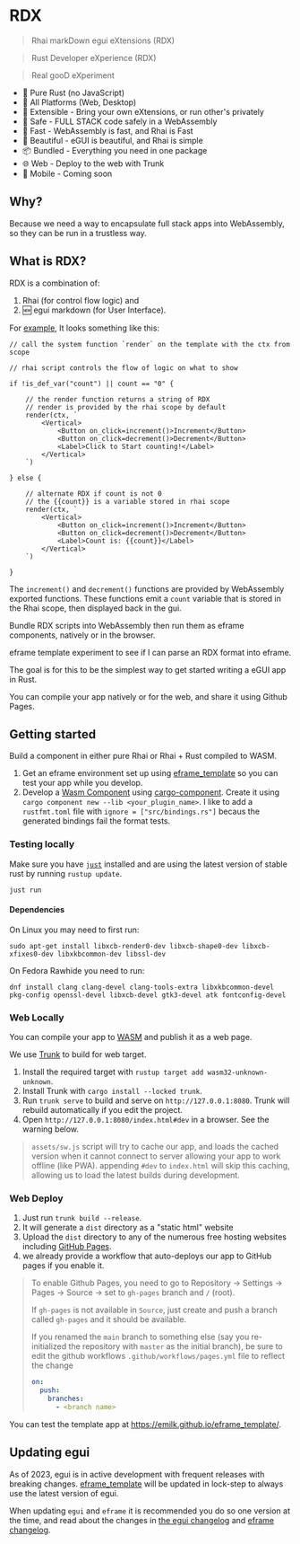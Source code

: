 # RDX

> Rhai markDown egui eXtensions (RDX)

> Rust Developer eXperience (RDX)

> Real gooD eXperiment

- 🦀 Pure Rust (no JavaScript)
- 🥇 All Platforms (Web, Desktop)
- 🦕 Extensible - Bring your own eXtensions, or run other's privately
- 🦺 Safe - FULL STACK code safely in a WebAssembly 
- 🚀 Fast - WebAssembly is fast, and Rhai is Fast 
- 🎨 Beautiful - eGUI is beautiful, and Rhai is simple 
- 📦 Bundled - Everything you need in one package 
- 🌐 Web - Deploy to the web with Trunk 
- 📱 Mobile - Coming soon 

## Why?

Because we need a way to encapsulate full stack apps into WebAssembly, so they can be run in a trustless way.

## What is RDX?

RDX is a combination of: 

1. Rhai (for control flow logic) and 
2. 🆕 egui markdown (for User Interface). 

For [example](./examples/counter/src/lib.rs), It looks something like this:

```rhai 
// call the system function `render` on the template with the ctx from scope

// rhai script controls the flow of logic on what to show

if !is_def_var("count") || count == "0" {

    // the render function returns a string of RDX
    // render is provided by the rhai scope by default
    render(ctx, `
        <Vertical>
            <Button on_click=increment()>Increment</Button>
            <Button on_click=decrement()>Decrement</Button>
            <Label>Click to Start counting!</Label>
        </Vertical>
    `)

} else {

    // alternate RDX if count is not 0 
    // the {{count}} is a variable stored in rhai scope
    render(ctx, `
        <Vertical>
            <Button on_click=increment()>Increment</Button>
            <Button on_click=decrement()>Decrement</Button>
            <Label>Count is: {{count}}</Label>
        </Vertical>
    `)

}
```

The `increment()` and `decrement()` functions are provided by WebAssembly exported functions. These functions emit a `count` variable that is stored in the Rhai scope, then displayed back in the gui.

Bundle RDX scripts into WebAssembly then run them as eframe components, natively or in the browser.

eframe template experiment to see if I can parse an RDX format into eframe.

The goal is for this to be the simplest way to get started writing a eGUI app in Rust.

You can compile your app natively or for the web, and share it using Github Pages.

## Getting started

Build a component in either pure Rhai or Rhai + Rust compiled to WASM.

1. Get an eframe environment set up using [eframe_template](https://github.com/emilk/eframe_template) so you can test your app while you develop.
2. Develop a [Wasm Component](https://component-model.bytecodealliance.org/) using [cargo-component](https://github.com/bytecodealliance/cargo-component). Create it using `cargo component new --lib <your_plugin_name>`. I like to add a `rustfmt.toml` file with `ignore = ["src/bindings.rs"]` becaus the generated bindings fail the format tests.

### Testing locally

Make sure you have [`just`](https://just.systems/man/en/) installed and are using the latest version of stable rust by running `rustup update`.

`just run`

#### Dependencies

On Linux you may need to first run:

`sudo apt-get install libxcb-render0-dev libxcb-shape0-dev libxcb-xfixes0-dev libxkbcommon-dev libssl-dev`

On Fedora Rawhide you need to run:

`dnf install clang clang-devel clang-tools-extra libxkbcommon-devel pkg-config openssl-devel libxcb-devel gtk3-devel atk fontconfig-devel`

### Web Locally

You can compile your app to [WASM](https://en.wikipedia.org/wiki/WebAssembly) and publish it as a web page.

We use [Trunk](https://trunkrs.dev/) to build for web target.
1. Install the required target with `rustup target add wasm32-unknown-unknown`.
2. Install Trunk with `cargo install --locked trunk`.
3. Run `trunk serve` to build and serve on `http://127.0.0.1:8080`. Trunk will rebuild automatically if you edit the project.
4. Open `http://127.0.0.1:8080/index.html#dev` in a browser. See the warning below.

> `assets/sw.js` script will try to cache our app, and loads the cached version when it cannot connect to server allowing your app to work offline (like PWA).
> appending `#dev` to `index.html` will skip this caching, allowing us to load the latest builds during development.

### Web Deploy
1. Just run `trunk build --release`.
2. It will generate a `dist` directory as a "static html" website
3. Upload the `dist` directory to any of the numerous free hosting websites including [GitHub Pages](https://docs.github.com/en/free-pro-team@latest/github/working-with-github-pages/configuring-a-publishing-source-for-your-github-pages-site).
4. we already provide a workflow that auto-deploys our app to GitHub pages if you enable it.
> To enable Github Pages, you need to go to Repository -> Settings -> Pages -> Source -> set to `gh-pages` branch and `/` (root).
>
> If `gh-pages` is not available in `Source`, just create and push a branch called `gh-pages` and it should be available.
>
> If you renamed the `main` branch to something else (say you re-initialized the repository with `master` as the initial branch), be sure to edit the github workflows `.github/workflows/pages.yml` file to reflect the change
> ```yml
> on:
>   push:
>     branches:
>       - <branch name>
> ```

You can test the template app at <https://emilk.github.io/eframe_template/>.

## Updating egui

As of 2023, egui is in active development with frequent releases with breaking changes. [eframe_template](https://github.com/emilk/eframe_template/) will be updated in lock-step to always use the latest version of egui.

When updating `egui` and `eframe` it is recommended you do so one version at the time, and read about the changes in [the egui changelog](https://github.com/emilk/egui/blob/master/CHANGELOG.md) and [eframe changelog](https://github.com/emilk/egui/blob/master/crates/eframe/CHANGELOG.md).
